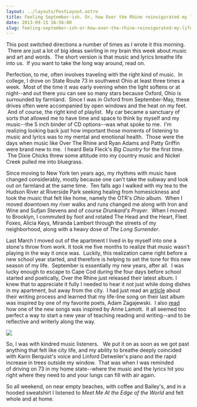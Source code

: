 ```yaml
---
layout: ../layouts/PostLayout.astro
title: Feeling September-ish. Or, how Over the Rhine reinvigorated my life last weekend.
date: 2013-09-15 16:56:00
slug: feeling-september-ish-or-how-over-the-rhine-reinvigorated-my-life-last-weekend
---
```


This post switched directions a number of times as I wrote it this morning.  There are just a lot of big ideas swirling in my brain this week about music and art and words.  The short version is that music and lyrics breathe life into us.  If you want to take the long way around, read on.  
  
Perfection, to me, often involves traveling with the right kind of music.  In college, I drove on State Route 73 in southwest Ohio at least three times a week.  Most of the time it was early evening when the light softens or at night--and out there you can see so many stars because Oxford, Ohio is surrounded by farmland.  Since I was in Oxford from September-May, these drives often were accompanied by open windows and the heat on my feet.  And of course, the right kind of playlist.  My car became a sanctuary of sorts that allowed me to have time and space to think by myself and my music--the 5 inch binder of CD options--was what spoke to me.  I'm realizing looking back just how important those moments of listening to music and lyrics was to my mental and emotional health.  Those were the days when music like Over The Rhine and Ryan Adams and Patty Griffin were brand new to me.  I heard Bela Fleck's _Big Country_ for the first time.  The Dixie Chicks threw some attitude into my country music and Nickel Creek pulled me into bluegrass.  
  
Since moving to New York ten years ago, my rhythms with music have changed considerably, mostly because one can't take the subway and look out on farmland at the same time.  Ten falls ago I walked with my tea to the Hudson River at Riverside Park seeking healing from homesickness and took the music that felt like home, namely the OTR's _Ohio_ album.  When I moved downtown my river walks and runs changed me along with Iron and Wine and Sufjan Stevens and of course _Drunkard's Prayer_.  When I moved to Brooklyn, I commuted by foot and rotated The Head and the Heart, Fleet Foxes, Alicia Keys, Miranda Lambert through the streets of my neighborhood, along with a heavy dose of _The Long Surrender_.  
  
Last March I moved out of the apartment I lived in by myself into one a stone's throw from work. It took me five months to realize that music wasn't playing in the way it once was.  Luckily, this realization came right before a new school year started, and therefore is helping to set the tone for this new season of my life.  September is essentially my new years, after all.  I was lucky enough to escape to Cape Cod during the four days before school started and poetically, Over the Rhine just released their latest album. I knew that to appreciate it fully I needed to hear it not just while doing dishes in my apartment, but away from the city.  I had just read an [article](http://blog.pshares.org/index.php/steal-this-stuff-what-writers-can-learn-from-over-the-rhine/) about their writing process and learned that my life-line song on their last album was inspired by one of my favorite poets, Adam Zagajewski.  I also [read](http://stocki.typepad.com/soulsurmise/2013/09/over-the-rhine-meet-me-at-the-edge-of-the-world.html) how one of the new songs was inspired by Anne Lamott.  It all seemed too perfect a way to start a new year of teaching reading and writing--and to be reflective and writerly along the way.  
  

[![](http://4.bp.blogspot.com/-kFaiSPUkSSQ/UjXmdc3BSmI/AAAAAAAAAzo/h2KhH0DjTPA/s320/image.jpeg)](http://4.bp.blogspot.com/-kFaiSPUkSSQ/UjXmdc3BSmI/AAAAAAAAAzo/h2KhH0DjTPA/s1600/image.jpeg)

  
So, I was with kindred music listeners.   We put it on as soon as we got past anything that felt like city life, and my ability to breathe deeply coincided with Karin Berquist's voice and Linford Detweiler's piano and the rapid increase in trees outside my window.  That was when I was reminded of driving on 73 in my home state--where the music and the lyrics hit you right where they need to and your lungs can fill with air again.  
  
So all weekend, on near empty beaches, with coffee and Bailey's, and in a hooded sweatshirt I listened to _Meet Me At the Edge of the World_ and felt whole and at home.